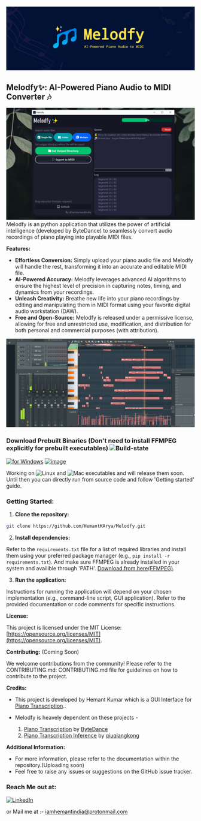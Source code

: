 ![Melodfy banner](./assets/melodfy_banner.png)

## Melodfy✨: AI-Powered Piano Audio to MIDI Converter 🎶
![Melodfy ex b1](./assets/main4.png)
Melodfy is an python application that utilizes the power of artificial intelligence (developed by ByteDance) to seamlessly convert audio recordings of piano playing into playable MIDI files. 

**Features:**

* **Effortless Conversion:** Simply upload your piano audio file and Melodfy will handle the rest, transforming it into an accurate and editable MIDI file.
* **AI-Powered Accuracy:** Melodfy leverages advanced AI algorithms to ensure the highest level of precision in capturing notes, timing, and dynamics from your recordings.
* **Unleash Creativity:** Breathe new life into your piano recordings by editing and manipulating them in MIDI format using your favorite digital audio workstation (DAW).
* **Free and Open-Source:** Melodfy is released under a permissive license, allowing for free and unrestricted use, modification, and distribution for both personal and commercial purposes (with attribution).


![Daw](./assets/main3.png)

### **Download Prebuilt Binaries** (Don't need to install FFMPEG explicitly for prebuilt executables) ![Build-state](https://github.com/HemantKArya/Melodfy/actions/workflows/main.yml/badge.svg)
[![for Windows](https://img.shields.io/badge/Windows-0078D6?style=for-the-badge&logo=windows&logoColor=white)](https://github.com/HemantKArya/Melodfy/releases/latest)
[![image](https://img.shields.io/badge/SourceForge-FF6600.svg?style=for-the-badge&logo=SourceForge&logoColor=white)](https://sourceforge.net/projects/melodfy/)

Working on ![Linux](https://img.shields.io/badge/Linux-FCC624.svg?style=for-the-badge&logo=Linux&logoColor=black) and ![Mac](https://img.shields.io/badge/macOS-000000.svg?style=for-the-badge&logo=macOS&logoColor=white) executables and will release them soon. Until then you can directly run from source code and follow 'Getting started' guide.
### **Getting Started:**

1. **Clone the repository:**

```bash
git clone https://github.com/HemantKArya/Melodfy.git
```

2. **Install dependencies:**

Refer to the `requirements.txt` file for a list of required libraries and install them using your preferred package manager (e.g., `pip install -r requirements.txt`).
And make sure FFMPEG is already installed in your system and availible through 'PATH'. [Download from here(FFMPEG)](https://www.ffmpeg.org/download.html).

3. **Run the application:**

Instructions for running the application will depend on your chosen implementation (e.g., command-line script, GUI application). Refer to the provided documentation or code comments for specific instructions.

**License:**

This project is licensed under the MIT License: [https://opensource.org/licenses/MIT](https://opensource.org/licenses/MIT).

**Contributing:** (Coming Soon)

We welcome contributions from the community! Please refer to the CONTRIBUTING.md: CONTRIBUTING.md file for guidelines on how to contribute to the project.

**Credits:**

* This project is developed by Hemant Kumar which is a GUI Interface for [Piano Transcription](https://github.com/bytedance/piano_transcription)..
* Melodfy is heavely dependent on these projects -
    
    1. [Piano Transcription](https://github.com/bytedance/piano_transcription) by [ByteDance](https://github.com/bytedance)
    2. [Piano Transcription Inference](https://github.com/qiuqiangkong/piano_transcription_inference) by [qiuqiangkong](https://github.com/qiuqiangkong)
  

**Additional Information:**

* For more information, please refer to the documentation within the repository.(Uploading soon)
* Feel free to raise any issues or suggestions on the GitHub issue tracker.

### **Reach Me out at:**
[![LinkedIn](https://img.shields.io/badge/LinkedIn-0A66C2.svg?style=for-the-badge&logo=LinkedIn&logoColor=white)](https://www.linkedin.com/in/iamhemantindia/)

or Mail me at :- iamhemantindia@protonmail.com

